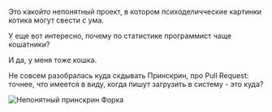 Это какойто непонятный проект, в котором психоделичческие картинки котика могут свести с ума.


У еще вот интересно, почему по статистике программист чаще кошатники?

И да, у меня тоже кошка.

Не совсем разобралась куда скдывать Принскрин, про Pull Request: точнее, что имеется в виду, когда пишут загрузить в систему - это куда?

![Непонятный принскрин Форка](Принскрин.PNG)

